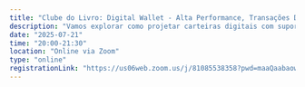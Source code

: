 ```yaml
---
title: "Clube do Livro: Digital Wallet - Alta Performance, Transações Distribuídas e Event Sourcing"
description: "Vamos explorar como projetar carteiras digitais com suporte a 1 milhão de transações por segundo, utilizando técnicas como transações distribuídas (Saga, TC/C) e event sourcing com CQRS."
date: "2025-07-21"
time: "20:00-21:30"
location: "Online via Zoom"
type: "online"
registrationLink: "https://us06web.zoom.us/j/81085538358?pwd=maaQaabaow4djkw5UUrICsn7k5bdFu.1"
---
```

